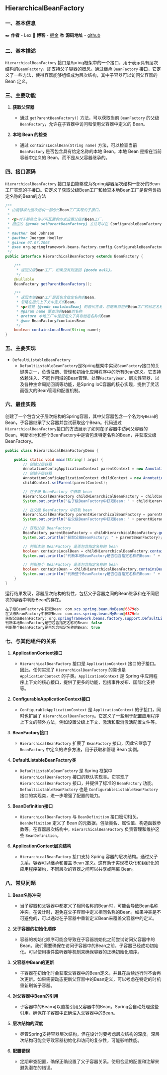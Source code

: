 ## HierarchicalBeanFactory


### 一、基本信息

✒️ **作者** - Lex 📝 **博客** - [掘金](https://juejin.cn/user/4251135018533068/posts) 📚 **源码地址** - [github](https://github.com/xuchengsheng/spring-reading)

### 二、基本描述

`HierarchicalBeanFactory` 接口是Spring框架中的一个接口，用于表示具有层次结构的`BeanFactory`，即支持父子容器的概念。通过继承 `BeanFactory` 接口，它定义了一些方法，使得容器能够组织成为层次结构，其中子容器可以访问父容器的 Bean 定义。

### 三、主要功能

1. **获取父容器**

   - 通过 `getParentBeanFactory()` 方法，可以获取当前 `BeanFactory` 的父级 `BeanFactory`，允许在子容器中访问和使用父容器中定义的 Bean。

2. **本地 Bean 的检查**

   - 通过 `containsLocalBean(String name)` 方法，可以检查当前 `BeanFactory` 是否包含具有给定名称的本地 Bean。本地 Bean 是指在当前容器中定义的 Bean，而不是从父容器继承的。

### 四、接口源码

`HierarchicalBeanFactory` 接口是由能够成为Spring容器层次结构一部分的Bean工厂实现的子接口。它定义了获取父级Bean工厂和检查本地Bean工厂是否包含指定名称的Bean的方法

```java
/**
 * 由能够成为层次结构一部分的Bean工厂实现的子接口。
 *
 * <p>对于那些允许以可配置的方式设置父级的Bean工厂，
 * 相应的 {@code setParentBeanFactory} 方法可以在 ConfigurableBeanFactory 接口中找到。
 *
 * @author Rod Johnson
 * @author Juergen Hoeller
 * @since 07.07.2003
 * @see org.springframework.beans.factory.config.ConfigurableBeanFactory#setParentBeanFactory
 */
public interface HierarchicalBeanFactory extends BeanFactory {

    /**
     * 返回父级Bean工厂，如果没有则返回 {@code null}。
     */
    @Nullable
    BeanFactory getParentBeanFactory();

    /**
     * 返回本地Bean工厂是否包含给定名称的Bean，
     * 忽略在祖先上下文中定义的Bean。
     * <p>这是 {@code containsBean} 的替代方法，忽略来自祖先Bean工厂的给定名称的Bean。
     * @param name 要查询的Bean的名称
     * @return 本地工厂中是否定义了具有给定名称的Bean
     * @see BeanFactory#containsBean
     */
    boolean containsLocalBean(String name);
}
```

### 五、主要实现

- `DefaultListableBeanFactory`
  - `DefaultListableBeanFactory`是Spring框架中实现`BeanFactory`接口的关键类之一，负责注册、管理和初始化应用程序中的所有Bean定义。它支持依赖注入、不同作用域的Bean管理、处理`FactoryBean`、层次性容器、以及各种生命周期回调等功能，是Spring IoC容器的核心实现，提供了灵活而强大的Bean管理和配置机制。

### 六、最佳实践

创建了一个包含父子层次结构的Spring容器，其中父容器包含一个名为`MyBean`的Bean，子容器继承了父容器并尝试获取这个Bean。代码通过`HierarchicalBeanFactory`接口的方法展示了如何在子容器中访问父容器的Bean，判断本地和整个BeanFactory中是否包含特定名称的Bean，并获取父级BeanFactory。

```java
public class HierarchicalBeanFactoryDemo {

    public static void main(String[] args) {
        // 创建父级容器
        AnnotationConfigApplicationContext parentContext = new AnnotationConfigApplicationContext(MyBean.class);
        // 创建子级容器
        AnnotationConfigApplicationContext childContext = new AnnotationConfigApplicationContext();
        childContext.setParent(parentContext);

        // 在子级 BeanFactory 中获取 bean
        HierarchicalBeanFactory childHierarchicalBeanFactory = childContext.getBeanFactory();
        System.out.println("在子级BeanFactory中获取Bean: " + childHierarchicalBeanFactory.getBean(MyBean.class));

        // 在父级 BeanFactory 中获取 bean
        HierarchicalBeanFactory parentHierarchicalBeanFactory = parentContext.getBeanFactory();
        System.out.println("在父级BeanFactory中获取Bean: " + parentHierarchicalBeanFactory.getBean(MyBean.class));

        // 获取父级 BeanFactory
        BeanFactory parentBeanFactory = childHierarchicalBeanFactory.getParentBeanFactory();
        System.out.println("获取父级BeanFactory: " + parentBeanFactory);

        // 判断本地 BeanFactory 是否包含指定名称的 bean
        boolean containsLocalBean = childHierarchicalBeanFactory.containsLocalBean("myBean");
        System.out.println("判断本地BeanFactory是否包含指定名称的Bean: " + containsLocalBean);

        // 判断整个 BeanFactory 是否包含指定名称的 bean
        boolean containsBean = childHierarchicalBeanFactory.containsBean("myBean");
        System.out.println("判断整个BeanFactory是否包含指定名称的Bean: " + containsBean);
    }
}
```

运行结果发现，容器层次结构的特性，包括父子容器之间的Bean继承和在不同层次的容器中判断Bean的存在。

```java
在子级BeanFactory中获取Bean: com.xcs.spring.bean.MyBean@6379eb
在父级BeanFactory中获取Bean: com.xcs.spring.bean.MyBean@6379eb
获取父级BeanFactory: org.springframework.beans.factory.support.DefaultListableBeanFactory@2f112965: defining beans [org.springframework.context.annotation.internalConfigurationAnnotationProcessor,org.springframework.context.annotation.internalAutowiredAnnotationProcessor,org.springframework.context.event.internalEventListenerProcessor,org.springframework.context.event.internalEventListenerFactory,myBean]; root of factory hierarchy
判断本地BeanFactory是否包含指定名称的Bean: false
判断整个BeanFactory是否包含指定名称的Bean: true
```

### 七、与其他组件的关系

1. **ApplicationContext接口**

   - `HierarchicalBeanFactory` 接口是 `ApplicationContext` 接口的子接口。因此，任何实现了 `HierarchicalBeanFactory` 的类也是 `ApplicationContext` 的子类。`ApplicationContext` 是 Spring 中应用程序上下文的核心接口，提供了更多的功能，包括事件发布、国际化支持等。

2. **ConfigurableApplicationContext接口**

   - `ConfigurableApplicationContext` 是 `ApplicationContext` 的子接口，同时也扩展了 `HierarchicalBeanFactory`。它定义了一些用于配置应用程序上下文的额外方法，例如设置父级上下文、激活和取消激活配置文件等。

3. **BeanFactory接口**

   - `HierarchicalBeanFactory` 扩展了 `BeanFactory` 接口，因此它继承了 `BeanFactory` 中定义的许多方法，用于获取和管理 Bean 实例。

4. **DefaultListableBeanFactory类**

   - `DefaultListableBeanFactory` 是 Spring 框架中 `HierarchicalBeanFactory` 接口的默认实现类。它实现了 `HierarchicalBeanFactory` 接口，并提供了标准的 `BeanFactory` 功能。`DefaultListableBeanFactory` 也是 `ConfigurableListableBeanFactory` 接口的实现类，进一步增强了配置的能力。

5. **BeanDefinition接口**

   - `HierarchicalBeanFactory` 与 `BeanDefinition` 接口密切相关。`BeanDefinition` 定义了 Bean 的元数据，包括类名、属性值、构造函数参数等。在容器层次结构中，`HierarchicalBeanFactory` 负责管理和维护这些 `BeanDefinition`。

6. **ApplicationContext层次结构**

   - `HierarchicalBeanFactory` 接口支持 Spring 容器的层次结构。通过父子关系，容器可以继承和覆盖 Bean 定义。这有助于实现模块化和组织化的应用程序架构，不同层次的容器之间可以共享或隔离 Bean。

### 八、常见问题

1. **Bean名称冲突**

   - 当子容器和父容器中都定义了相同名称的Bean时，可能会导致Bean名称冲突。在设计时，避免在父子容器中定义相同名称的Bean。如果冲突是不可避免的，可以通过在子容器中重新定义Bean来覆盖父容器中的定义。

2. **父子容器的初始化顺序**

   - 容器的初始化顺序可能会导致在子容器初始化之前尝试访问父容器中的Bean。我们需要确保在访问子容器中的Bean之前，子容器已经成功初始化。可以使用事件监听器等机制来确保容器的正确初始化顺序。

3. **父容器中Bean的更新**

   - 子容器在初始化时会获取父容器中的Bean定义，并且在后续运行时不会再次更新。如果需要动态更新父容器中的Bean定义，可以考虑在特定的时机重新刷新子容器。

4. **对父容器中Bean的引用**

   - 子容器中的Bean可以直接引用父容器中的Bean。Spring会自动处理这些引用，确保在子容器中正确注入父容器中的Bean。

5. **层次结构的深度**

   -  尽管Spring支持容器层次结构，但在设计时要考虑层次结构的深度。深层次结构可能会导致容器初始化和访问的复杂性，可能影响性能。

6. **配置错误**

   -  定期审查配置，确保正确设置了父子容器关系。使用合适的配置和注解来避免潜在的错误。